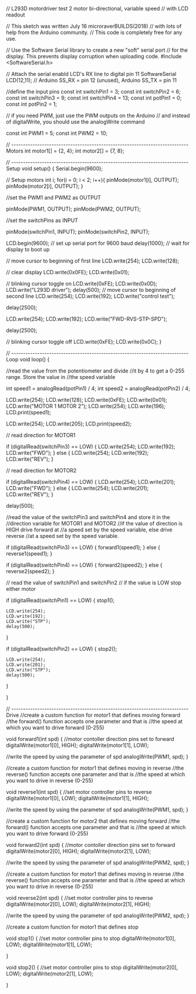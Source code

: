 //  L293D motordriver test 2 motor bi-directional, variable speed
//  with LCD readout

//  This sketch was written July 16 microraverBUILDS(2018)
//  with lots of help from the Arduino community.
//  This code is completely free for any use.


// Use the Software Serial library to create a new "soft" serial port
// for the display. This prevents display corruption when uploading code.
#include <SoftwareSerial.h>

// Attach the serial enabld LCD's RX line to digital pin 11
SoftwareSerial LCD(12,11); // Arduino SS_RX = pin 12 (unused), Arduino SS_TX = pin 11

//define the input pins
const int switchPin1 = 3;
const int switchPin2 = 6;
const int switchPin3 = 9;
const int switchPin4 = 13;
const int potPin1 = 0;
const int potPin2 = 1;

// if you need PWM, just use the PWM outputs on the Arduino
// and instead of digitalWrite, you should use the analogWrite command

const int PWM1 = 5; 
const int PWM2 = 10;

// --------------------------------------------------------------------------- Motors
int motor1[] = {2, 4};
int motor2[] = {7, 8};

// --------------------------------------------------------------------------- Setup
void setup() {
Serial.begin(9600);

// Setup motors
int i;
for(i = 0; i < 2; i++){
pinMode(motor1[i], OUTPUT);
pinMode(motor2[i], OUTPUT);
}

//set the PWM1 and PWM2 as OUTPUT

 pinMode(PWM1, OUTPUT);
 pinMode(PWM2, OUTPUT);
 
  //set the switchPins as INPUT
  
  pinMode(switchPin1, INPUT);
  pinMode(switchPin2, INPUT);
  
  LCD.begin(9600); // set up serial port for 9600 baud
  delay(1000); // wait for display to boot up

  // move cursor to beginning of first line
  LCD.write(254); 
  LCD.write(128);

  // clear display
  LCD.write(0x0FE); 
  LCD.write(0x01);

  // blinking cursor toggle on
  LCD.write(0xFE);
  LCD.write(0x0D);
  LCD.write("L293D driver");
  delay(500);
  // move cursor to beginning of second line
  LCD.write(254);
  LCD.write(192);
  LCD.write("control test");
  
  delay(2500);
  
  LCD.write(254);
  LCD.write(192);
  LCD.write("FWD-RVS-STP-SPD");
  
  delay(2500);
  
// blinking cursor toggle off
  LCD.write(0xFE);
  LCD.write(0x0C);
}

// --------------------------------------------------------------------------- Loop
void loop() { 

//read the value from the potentiometer and divide
//it by 4 to get a 0-255 range. Store the value in
//the speed variable

int speed1 = analogRead(potPin1) / 4;
int speed2 = analogRead(potPin2) / 4;

  LCD.write(254); 
  LCD.write(128);
  LCD.write(0xFE);
  LCD.write(0x01);
  LCD.write("MOTOR 1  MOTOR 2");
  LCD.write(254);
  LCD.write(196);
  LCD.print(speed1);
  
  LCD.write(254);
  LCD.write(205);
  LCD.print(speed2);

// read direction for MOTOR1

if (digitalRead(switchPin3) == LOW)
{
    LCD.write(254);
    LCD.write(192);
    LCD.write("FWD");
}
else
 {
    LCD.write(254);
    LCD.write(192);
    LCD.write("REV");
 }

// read direction for MOTOR2

if (digitalRead(switchPin4) == LOW)
{
    LCD.write(254);
    LCD.write(201);
    LCD.write("FWD");
}
else
 {
    LCD.write(254);
    LCD.write(201);
    LCD.write("REV");
 }
 
  delay(500);

//read the value of the switchPin3 and switchPin4 and store it in the
//direction variable for MOTOR1 and MOTOR2
//if the value of direction is HIGH drive forward at
//a speed set by the speed variable, else drive reverse
//at a speed set by the speed variable.

if (digitalRead(switchPin3) == LOW)
{
  forward1(speed1);
}
else
 {
 reverse1(speed1);
 }

 if (digitalRead(switchPin4) == LOW)
{
  forward2(speed2);
}
else
 {
 reverse2(speed2);
 }

// read the value of switchPin1 and switchPin2
// if the value is LOW stop either motor

if (digitalRead(switchPin1) == LOW)
{
  stop1();

    LCD.write(254);
    LCD.write(192);
    LCD.write("STP");
    delay(500);
    
}

 if (digitalRead(switchPin2) == LOW)
{
  stop2();
  
    LCD.write(254);
    LCD.write(201);
    LCD.write("STP");
    delay(500);
}

}

  
// --------------------------------------------------------------------------- Drive
//create a custom function for motor1 that defines moving forward
//the forward() function accepts one parameter and that is
//the speed at which you want to drive forward (0-255)

 void forward1(int spd)
 {
 //motor contoller direction pins set to forward
 digitalWrite(motor1[0], HIGH);
 digitalWrite(motor1[1], LOW);

  //write the speed by using the parameter of spd
 analogWrite(PWM1, spd);
  }

//create a custom function for motor1 that defines moving in reverse
//the reverse() function accepts one parameter and that is
//the speed at which you want to drive in reverse (0-255)

void reverse1(int spd)
{ 
//set motor controller pins to reverse
digitalWrite(motor1[0], LOW);
digitalWrite(motor1[1], HIGH);

 //write the speed by using the parameter of spd
 analogWrite(PWM1, spd);
 }
 
//create a custom function for motor2 that defines moving forward
//the forward() function accepts one parameter and that is
//the speed at which you want to drive forward (0-255)

 void forward2(int spd)
 {
 //motor contoller direction pins set to forward
 digitalWrite(motor2[0], HIGH);
 digitalWrite(motor2[1], LOW);

  //write the speed by using the parameter of spd
 analogWrite(PWM2, spd);
  }

//create a custom function for motor1 that defines moving in reverse
//the reverse() function accepts one parameter and that is
//the speed at which you want to drive in reverse (0-255)

void reverse2(int spd)
{ 
//set motor controller pins to reverse
digitalWrite(motor2[0], LOW);
digitalWrite(motor2[1], HIGH);

 //write the speed by using the parameter of spd
 analogWrite(PWM2, spd);
 }

 //create a custom function for motor1 that defines stop

void stop1()
{ 
//set motor controller pins to stop
digitalWrite(motor1[0], LOW);
digitalWrite(motor1[1], LOW);


 }
 
void stop2()
{ 
//set motor controller pins to stop
digitalWrite(motor2[0], LOW);
digitalWrite(motor2[1], LOW);


 }

